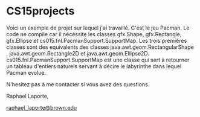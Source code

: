 CS15projects
============

Voici un exemple de projet sur lequel j'ai travaillé. C'est le jeu Pacman. 
Le code ne compile car il nécéssite les classes gfx.Shape, gfx.Rectangle, gfx.Ellipse et cs015.fnl.PacmanSupport.SupportMap. 
Les trois premières classes sont des equivalents des classes java.awt.geom.RectangularShape , java.awt.geom.Rectangle2D 
et java.awt.geom.Ellipse2D. 
cs015.fnl.PacmanSupport.SupportMap est une classe qui sert à retourner un tableau d'entiers naturels 
servant à décire le labyrinthe dans lequel Pacman evolue. 

N'hesitez pas à me contacter si vous avez des questions. 

Raphael Laporte, 

raphael_laporte@brown.edu
